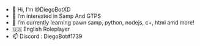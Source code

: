 - 👋 Hi, I’m @DiegoBotXD
- 👀 I’m interested in Samp And GTPS
- 🌱 I’m currently learning pawn samp, python, nodejs, c+, html amd more!
- 🇺🇸 English Roleplayer
- 📫 Discord : DiegoBot#1739

<!---
Thanks!
--->
